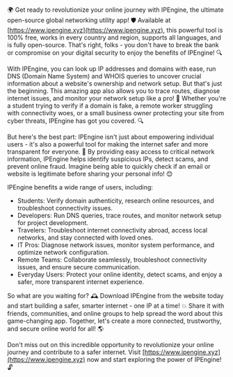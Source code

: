 🌍 Get ready to revolutionize your online journey with IPEngine, the ultimate open-source global networking utility app! 🛡️ Available at [https://www.ipengine.xyz](https://www.ipengine.xyz), this powerful tool is 100% free, works in every country and region, supports all languages, and is fully open-source. That's right, folks - you don't have to break the bank or compromise on your digital security to enjoy the benefits of IPEngine! 🔍

With IPEngine, you can look up IP addresses and domains with ease, run DNS (Domain Name System) and WHOIS queries to uncover crucial information about a website's ownership and network setup. But that's just the beginning. This amazing app also allows you to trace routes, diagnose internet issues, and monitor your network setup like a pro! 📡 Whether you're a student trying to verify if a domain is fake, a remote worker struggling with connectivity woes, or a small business owner protecting your site from cyber threats, IPEngine has got you covered. 🔍

But here's the best part: IPEngine isn't just about empowering individual users - it's also a powerful tool for making the internet safer and more transparent for everyone. 🚀 By providing easy access to critical network information, IPEngine helps identify suspicious IPs, detect scams, and prevent online fraud. Imagine being able to quickly check if an email or website is legitimate before sharing your personal info! 😊

IPEngine benefits a wide range of users, including:

* Students: Verify domain authenticity, research online resources, and troubleshoot connectivity issues.
* Developers: Run DNS queries, trace routes, and monitor network setup for project development.
* Travelers: Troubleshoot internet connectivity abroad, access local networks, and stay connected with loved ones.
* IT Pros: Diagnose network issues, monitor system performance, and optimize network configuration.
* Remote Teams: Collaborate seamlessly, troubleshoot connectivity issues, and ensure secure communication.
* Everyday Users: Protect your online identity, detect scams, and enjoy a safer, more transparent internet experience.

So what are you waiting for? 🕰️ Download IPEngine from the website today and start building a safer, smarter internet - one IP at a time! 💥 Share it with friends, communities, and online groups to help spread the word about this game-changing app. Together, let's create a more connected, trustworthy, and secure online world for all! 🌎

Don't miss out on this incredible opportunity to revolutionize your online journey and contribute to a safer internet. Visit [https://www.ipengine.xyz](https://www.ipengine.xyz) now and start exploring the power of IPEngine! 🔓